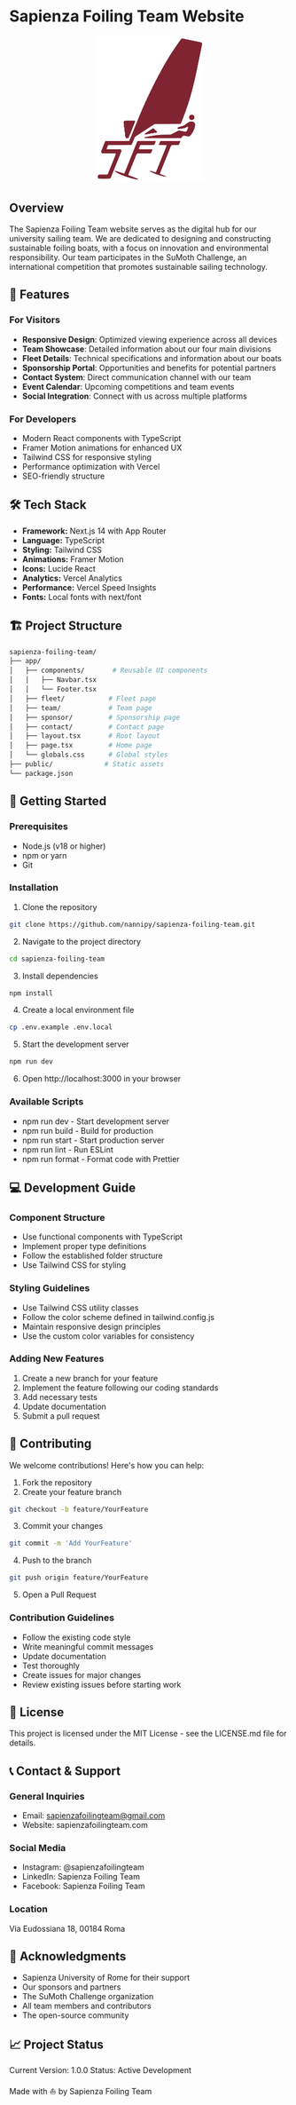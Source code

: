 # Sapienza Foiling Team Website

<p align="center">
  <img src="/public/logosft.png" alt="Sapienza Foiling Team Logo" width="200"/>
</p>

## Overview

The Sapienza Foiling Team website serves as the digital hub for our university sailing team. We are dedicated to designing and constructing sustainable foiling boats, with a focus on innovation and environmental responsibility. Our team participates in the SuMoth Challenge, an international competition that promotes sustainable sailing technology.

## 🚀 Features

### For Visitors
- **Responsive Design**: Optimized viewing experience across all devices
- **Team Showcase**: Detailed information about our four main divisions
- **Fleet Details**: Technical specifications and information about our boats
- **Sponsorship Portal**: Opportunities and benefits for potential partners
- **Contact System**: Direct communication channel with our team
- **Event Calendar**: Upcoming competitions and team events
- **Social Integration**: Connect with us across multiple platforms

### For Developers
- Modern React components with TypeScript
- Framer Motion animations for enhanced UX
- Tailwind CSS for responsive styling
- Performance optimization with Vercel
- SEO-friendly structure

## 🛠 Tech Stack

- **Framework:** Next.js 14 with App Router
- **Language:** TypeScript
- **Styling:** Tailwind CSS
- **Animations:** Framer Motion
- **Icons:** Lucide React
- **Analytics:** Vercel Analytics
- **Performance:** Vercel Speed Insights
- **Fonts:** Local fonts with next/font

## 🏗 Project Structure

```bash
sapienza-foiling-team/
├── app/
│   ├── components/       # Reusable UI components
│   │   ├── Navbar.tsx
│   │   └── Footer.tsx
│   ├── fleet/           # Fleet page
│   ├── team/            # Team page
│   ├── sponsor/         # Sponsorship page
│   ├── contact/         # Contact page
│   ├── layout.tsx       # Root layout
│   ├── page.tsx         # Home page
│   └── globals.css      # Global styles
├── public/             # Static assets
└── package.json
```

## 🚀 Getting Started

### Prerequisites

- Node.js (v18 or higher)
- npm or yarn
- Git

### Installation

1. Clone the repository
```bash
git clone https://github.com/nannipy/sapienza-foiling-team.git
```

2. Navigate to the project directory
```bash
cd sapienza-foiling-team
 ```

3. Install dependencies
```bash
npm install
 ```

4. Create a local environment file
```bash
cp .env.example .env.local
 ```

5. Start the development server
```bash
npm run dev
 ```

6. Open http://localhost:3000 in your browser
### Available Scripts
- npm run dev - Start development server
- npm run build - Build for production
- npm run start - Start production server
- npm run lint - Run ESLint
- npm run format - Format code with Prettier
## 💻 Development Guide
### Component Structure
- Use functional components with TypeScript
- Implement proper type definitions
- Follow the established folder structure
- Use Tailwind CSS for styling
### Styling Guidelines
- Use Tailwind CSS utility classes
- Follow the color scheme defined in tailwind.config.js
- Maintain responsive design principles
- Use the custom color variables for consistency
### Adding New Features
1. Create a new branch for your feature
2. Implement the feature following our coding standards
3. Add necessary tests
4. Update documentation
5. Submit a pull request
## 🤝 Contributing
We welcome contributions! Here's how you can help:

1. Fork the repository
2. Create your feature branch
```bash
git checkout -b feature/YourFeature
 ```

3. Commit your changes
```bash
git commit -m 'Add YourFeature'
 ```

4. Push to the branch
```bash
git push origin feature/YourFeature
 ```

5. Open a Pull Request
### Contribution Guidelines
- Follow the existing code style
- Write meaningful commit messages
- Update documentation
- Test thoroughly
- Create issues for major changes
- Review existing issues before starting work
## 📝 License
This project is licensed under the MIT License - see the LICENSE.md file for details.

## 📞 Contact & Support
### General Inquiries
- Email: sapienzafoilingteam@gmail.com
- Website: sapienzafoilingteam.com
### Social Media
- Instagram: @sapienzafoilingteam
- LinkedIn: Sapienza Foiling Team
- Facebook: Sapienza Foiling Team
### Location
Via Eudossiana 18, 00184 Roma

## 🙏 Acknowledgments
- Sapienza University of Rome for their support
- Our sponsors and partners
- The SuMoth Challenge organization
- All team members and contributors
- The open-source community
## 📈 Project Status
Current Version: 1.0.0
Status: Active Development

Made with ⛵️ by Sapienza Foiling Team
